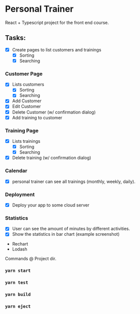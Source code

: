 # Personal Trainer

React + Typescript project for the front end course.

## Tasks:
- [X] Create pages to list customers and trainings
  - [X] Sorting
  - [X] Searching

### Customer Page

- [X] Lists customers
    - [X] Sorting
    - [X] Searching
- [X] Add Customer
- [X] Edit Customer
- [X] Delete Customer (w/ confirmation dialog)
- [X] Add training to customer

### Training Page

- [X] Lists trainings
    - [X] Sorting
    - [X] Searching
- [X] Delete training (w/ confirmation dialog)

### Calendar 

- [X] personal trainer can see all trainings (monthly, weekly, daily).

### Deployment

- [X] Deploy your app to some cloud server

### Statistics

- [X] User can see the amount of minutes by different activities.
- [X] Show the statistics in bar chart (example screenshot)

- Rechart 
- Lodash 

Commands @ Project dir.

### `yarn start`

### `yarn test`

### `yarn build`

### `yarn eject`

